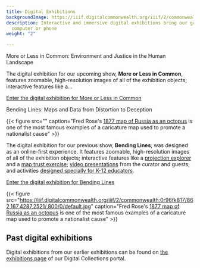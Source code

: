 ```yaml
---
title: Digital Exhibitions
backgroundImage: https://iiif.digitalcommonwealth.org/iiif/2/commonwealth:4m90fg63q/2690,6509,4326,2466/,1200/0/default.jpg
description: Interactive and immersive digital exhibitions bring our gallery to your
  computer or phone
weight: "2"

---
```

<div class="callout my-3">More or Less in Common: Environment and Justice in the Human Landscape</div>

The digital exhibition for our upcoming show, **More or Less in Common**, features zoomable, high-resolution images of all of the exhibition objects; interactive features like a... 

<a class="btn btn-outline-primary btn-block" href="https://www.leventhalmap.org/digital-exhibitions/more-or-less-in-common/"><i class="fas fa-images me-2"></i>Enter the digital exhibition for More or Less in Common</a> 

<div class="callout my-3">Bending Lines: Maps and Data from Distortion to Deception</div>

{{< figure src="" caption="Fred Rose's [1877 map of Russia as an octopus](https://www.leventhalmap.org/digital-exhibitions/bending-lines/why-persuade/1.5.1/) is one of the most famous examples of a caricature map used to promote a nationalist cause" >}}

The digital exhibition for our previous show, **Bending Lines**, was designed as an online-first experience. It features zoomable, high-resolution images of all of the exhibition objects; interactive features like a [projection explorer](https://www.leventhalmap.org/digital-exhibitions/bending-lines/how-to-bend/projections/) and a [map trust exercise](https://www.leventhalmap.org/digital-exhibitions/bending-lines/how-to-bend/interactive-trust/); [video presentations](https://www.leventhalmap.org/digital-exhibitions/bending-lines/events/) from the curator and guests; and activities [designed specially for K-12 educators](https://www.leventhalmap.org/digital-exhibitions/bending-lines/education-activities/).

<a class="btn btn-outline-primary btn-block" href="https://leventhalmap.org/digital-exhibitions/bending-lines"><i class="fas fa-images me-2"></i>Enter the digital exhibition for Bending Lines</a>

{{< figure src="https://iiif.digitalcommonwealth.org/iiif/2/commonwealth:0r96fk817/862,167,4287,2521/,800/0/default.jpg" caption="Fred Rose's [1877 map of Russia as an octopus](https://www.leventhalmap.org/digital-exhibitions/bending-lines/why-persuade/1.5.1/) is one of the most famous examples of a caricature map used to promote a nationalist cause" >}}

## Past digital exhibitions

Digital exhibitions from our earlier exhibitions can be found on [the exhibitions page](https://collections.leventhalmap.org/exhibits) of our Digital Collections portal.